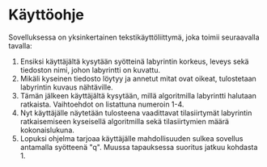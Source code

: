 # **Käyttöohje**

Sovelluksessa on yksinkertainen tekstikäyttöliittymä, joka toimii seuraavalla tavalla:

1. Ensiksi käyttäjältä kysytään syötteinä labyrintin korkeus, leveys sekä tiedoston nimi, johon labyrintti on kuvattu.
2. Mikäli kyseinen tiedosto löytyy ja annetut mitat ovat oikeat, tulostetaan labyrintin kuvaus nähtäville.
3. Tämän jälkeen käyttäjältä kysytään, millä algoritmilla labyrintti halutaan ratkaista. Vaihtoehdot on listattuna numeroin 1-4.
4. Nyt käyttäjälle näytetään tulosteena vaadittavat tilasiirtymät labyrintin ratkaisemiseen kyseisellä algoritmilla sekä tilasiirtymien määrä kokonaislukuna.
5. Lopuksi ohjelma tarjoaa käyttäjälle mahdollisuuden sulkea sovellus antamalla syötteenä "q". Muussa tapauksessa suoritus jatkuu kohdasta 1.
